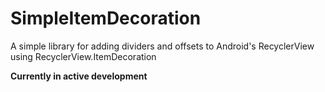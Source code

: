 # SimpleItemDecoration

A simple library for adding dividers and offsets to Android's RecyclerView using RecyclerView.ItemDecoration

**Currently in active development**
